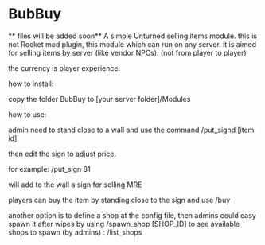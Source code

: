 # BubBuy
** files will be added soon**
A simple Unturned selling items module.
this is not Rocket mod plugin, this module which can run on any server.
it is aimed for selling items by server (like vendor NPCs). (not from player to player)

the currency is player experience.

how to install:

copy the folder BubBuy to [your server folder]/Modules

how to use:

admin need to stand close to a wall and use the command /put_signd [item id] 

then edit the sign to adjust price.

for example: /put_sign 81

will add to the wall a sign for selling MRE


players can buy the item by standing close to the sign and use /buy 

another option is to define a shop at the config file, then admins could easy spawn it after wipes by using /spawn_shop [SHOP_ID]
to see available shops to spawn (by admins) : /list_shops
